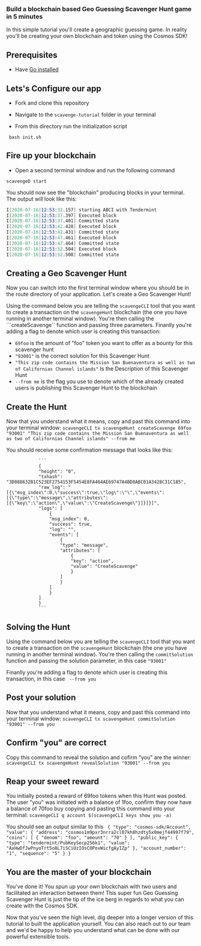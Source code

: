### Build a blockchain based Geo Guessing Scavenger Hunt game in 5 minutes

In this simple tutorial you'll create a geographic guessing game. In reality you'll be creating your own blockchain and token using the Cosmos SDK! 

## Prerequisites

- Have [Go installed](https://golang.org/doc/install)


## Lets's Configure our app

- Fork and clone this repository

- Navigate to the ```scavenge-tutorial```  folder in your terminal 

- From this directory run the initialization script

``` bash init.sh```


## Fire up your blockchain

- Open a second terminal window and run the following command

```scavengeD start```

You should now see the "blockchain" producing blocks in your terminal. The output will look like this:

``` s
I[2020-07-16|12:53:32.157] starting ABCI with Tendermint                module=main 
I[2020-07-16|12:53:37.397] Executed block                               module=state height=528 validTxs=0 invalidTxs=0
I[2020-07-16|12:53:37.401] Committed state                              module=state height=528 txs=0 appHash=86B6A9AF1278A8F7F130F0AFB29086D99976CD91187D1DD98D1A27AE10ED3862
I[2020-07-16|12:53:42.428] Executed block                               module=state height=529 validTxs=0 invalidTxs=0
I[2020-07-16|12:53:42.431] Committed state                              module=state height=529 txs=0 appHash=ADFC059D4C8FD43924CD043A2D1311F83EB61FBF55A53816E0BDC1D3FCCA015F
I[2020-07-16|12:53:47.461] Executed block                               module=state height=530 validTxs=0 invalidTxs=0
I[2020-07-16|12:53:47.464] Committed state                              module=state height=530 txs=0 appHash=3D1C9185AC13D471E38F62BCA42FDAA78232A858A39E0338944F00E49CEE14AA
I[2020-07-16|12:53:52.504] Executed block                               module=state height=531 validTxs=0 invalidTxs=0
I[2020-07-16|12:53:52.508] Committed state                              module=state height=531 txs=0 appHash=EC4FF9E04776651F6445977D62DD0704D0D98723467F2E7C50642B30DB5866DC
```

## Creating a Geo Scavenger Hunt

Now you can switch into the first terminal window where you should be in the route directory of your application. Let's create a Geo Scavenger Hunt! 

Using the command below you are telling the ```scavengeCLI``` tool that you want to create a transaction on the ```scavengeHunt``` blockchain (the one you have running in another terminal window). You're then calling the ```createScavenge`` function and passing three parameters. Finanlly you're adding a flag to denote which user is creating this transaction:

- ```69foo``` is the amount of "foo" token you want to offer as a bounty for this scavenger hunt
- ```"93001"``` is the correct solution for this Scavenger Hunt
- ```"This zip code contains the Mission San Buenaventura as well as two of Californias Channel islands"``` Is the Description of this Scavenger Hunt
- ```--from me``` is the flag you use to denote which of the already created users is publishing this Scavenger Hunt to the blockchain

## Create the Hunt
Now that you understand what it means, copy and past this command into your terminal window:
```scavengeCLI tx scavengeHunt createScavenge 69foo "93001" "This zip code contains the Mission San Buenaventura as well as two of Californias Channel islands" --from me```

You should receive some confirmation message that looks like this:

                ```
                {
                "height": "0",
                "txhash": "3D088632B1C523EF2754153F5454E8FA464AE69747A4BD8ABC01A3428C31C185",
                "raw_log": "[{\"msg_index\":0,\"success\":true,\"log\":\"\",\"events\":[{\"type\":\"message\",\"attributes\":[{\"key\":\"action\",\"value\":\"CreateScavenge\"}]}]}]",
                "logs": [
                    {
                    "msg_index": 0,
                    "success": true,
                    "log": "",
                    "events": [
                        {
                        "type": "message",
                        "attributes": [
                            {
                            "key": "action",
                            "value": "CreateScavenge"
                            }
                        ]
                        }
                    ]
                    }
                ]
                }
                ```


## Solving the Hunt
Using the command below you are telling the ```scavengeCLI``` tool that you want to create a transaction on the ```scavengeHunt``` blockchain (the one you have running in another terminal window). You're then calling the ```commitSolution``` function and passing the solution parameter, in this case ```"93001"```

Finanlly you're adding a flag to denote which user is creating this transaction, in this case ``` --from you```

## Post your solution 
Now that you understand what it means, copy and past this command into your terminal window:
```scavengeCLI tx scavengeHunt commitSolution "93001" --from you ```

## Confirm "you" are correct
Copy this command to reveal the solution and cofirm "you" are the winner:
```scavengeCLI tx scavengeHunt revealSolution "93001" --from you```

## Reap your sweet reward
You initially posted a reward of 69foo tokens when this Hunt was posted. The user "you" was initiated with a balance of 1foo, confirm they now have a balance of 70foo buy copying and pasting this command into your terminal:
```scavengeCLI q account $(scavengeCLI keys show you -a)```

You should see an output similar to this
            ``` 
             {
                "type": "cosmos-sdk/Account",
                "value": {
                    "address": "cosmos1m9pxr3nrra2cl07kh8hzdty5x0mejf44997f79",
                    "coins": [
                    {
                        "denom": "foo",
                        "amount": "70"
                    }
                    ],
                    "public_key": {
                    "type": "tendermint/PubKeySecp256k1",
                    "value": "AxHwDfJwPnyoTrt5o8L7iSCiUzIOsCOPovWicfgAyIZp"
                    },
                    "account_number": "1",
                    "sequence": "5"
                }
                }
                ```

## You are the master of your blockchain
You've done it! You spun up your own blockchain with two users and facilitated an interaction between them! This super fun Geo Guessing Scavenger Hunt is just the tip of the ice berg in regards to what you can create with the Cosmos SDK. 

Now that you've seen the high level, dig deeper into a longer version of this tutorial to built the application yourself. You can also reach out to our team and we'd be happy to help you understand what can be done with our powerful extensible tools. 



